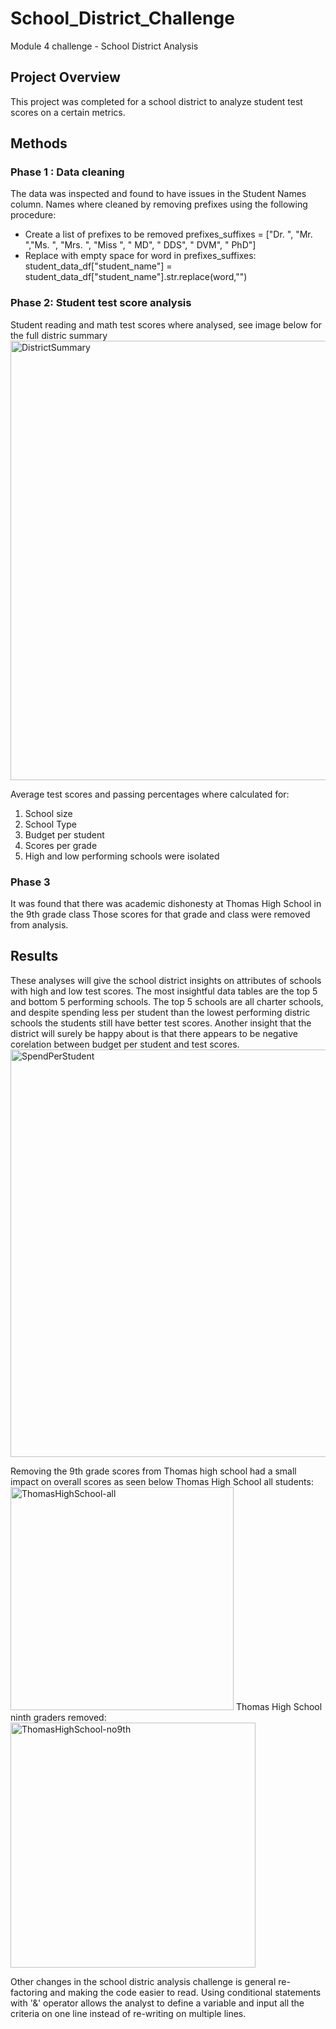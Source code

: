# School_District_Challenge
Module 4 challenge - School District Analysis
## Project Overview
This project was completed for a school district to analyze student test scores on a certain metrics.

## Methods
### Phase 1 : Data cleaning
The data was inspected and found to have issues in the Student Names column. 
Names where cleaned by removing prefixes using the following procedure:
 - Create a list of prefixes to be removed
prefixes_suffixes = ["Dr. ", "Mr. ","Ms. ", "Mrs. ", "Miss ", " MD", " DDS", " DVM", " PhD"]
 - Replace with empty space
for word in prefixes_suffixes:
    student_data_df["student_name"] = student_data_df["student_name"].str.replace(word,"")

### Phase 2: Student test score analysis
Student reading and math test scores where analysed, see image below for the full distric summary
<img width="703" alt="DistrictSummary" src="https://user-images.githubusercontent.com/95047485/149645658-e047d49c-ab34-40f8-b816-8bd76b4fea5c.PNG">

 Average test scores and passing percentages where calculated for:
1. School size
2. School Type
3. Budget per student
4. Scores per grade
5. High and low performing schools were isolated

### Phase 3
It was found that there was academic dishonesty at Thomas High School in the 9th grade class
Those scores for that grade and class were removed from analysis.

## Results
These analyses will give the school district insights on attributes of schools with high and low test scores. 
The most insightful data tables are the top 5 and bottom 5 performing schools. 
The top 5 schools are all charter schools, and despite spending less per student than the lowest performing distric schools the students still have better test scores.
Another insight that the district will surely be happy about is that there appears to be negative corelation between budget per student and test scores. 
<img width="652" alt="SpendPerStudent" src="https://user-images.githubusercontent.com/95047485/149646264-478cc7bd-095a-4081-834f-851209f21b2c.PNG">

Removing the 9th grade scores from Thomas high school had a small impact on overall scores as seen below
 Thomas High School all students:
<img width="357" alt="ThomasHighSchool-all" src="https://user-images.githubusercontent.com/95047485/149646286-d8bc8b32-4f93-413f-8154-03e61319f8d7.PNG">
 Thomas High School ninth graders removed:
<img width="392" alt="ThomasHighSchool-no9th" src="https://user-images.githubusercontent.com/95047485/149646279-8b0721dd-547f-4ce1-ad4f-ce1dfe24497d.PNG">

Other changes in the school distric analysis challenge is general re-factoring and making the code easier to read. Using conditional statements with '&' operator allows the analyst to define a variable and input all the criteria on one line instead of re-writing on multiple lines.


